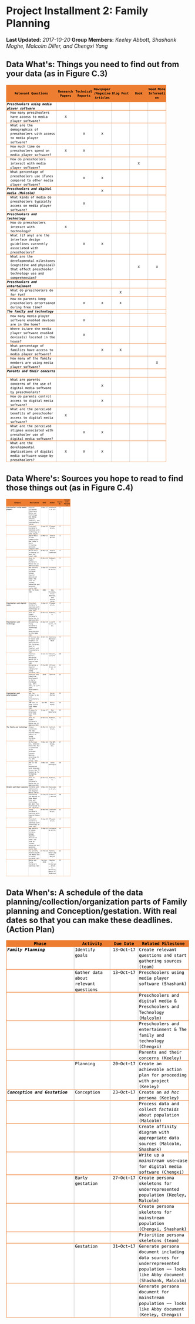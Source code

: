 # Project Installment 2: Family Planning

**Last Updated:** *2017-10-20*
**Group Members:** *Keeley Abbott, Shashank Moghe, Malcolm Diller, and Chengxi Yang*

## Data What's: Things you need to find out from your data (as in Figure C.3)

![Whats](whats.png)

## Data Where's: Sources you hope to read to find those things out (as in Figure C.4)

![Wheres](wheres.png)

## Data When's: A schedule of the data planning/collection/organization parts of Family planning and Conception/gestation. With real dates so that you can make these deadlines. (Action Plan)

![Whens](whens.png)
